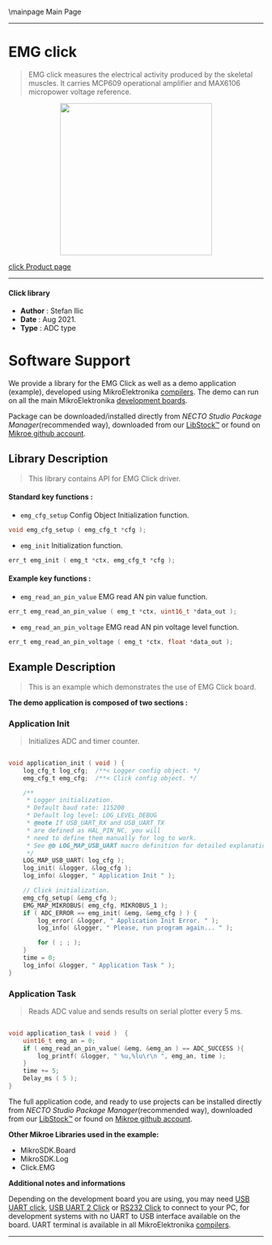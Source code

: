 \mainpage Main Page

---
# EMG click

> EMG click measures the electrical activity produced by the skeletal muscles. It carries MCP609 operational amplifier and MAX6106 micropower voltage reference.

<p align="center">
  <img src="https://download.mikroe.com/images/click_for_ide/emg_click.png" height=300px>
</p>

[click Product page](https://www.mikroe.com/emg-click)

---


#### Click library

- **Author**        : Stefan Ilic
- **Date**          : Aug 2021.
- **Type**          : ADC type


# Software Support

We provide a library for the EMG Click
as well as a demo application (example), developed using MikroElektronika
[compilers](https://www.mikroe.com/necto-studio).
The demo can run on all the main MikroElektronika [development boards](https://www.mikroe.com/development-boards).

Package can be downloaded/installed directly from *NECTO Studio Package Manager*(recommended way), downloaded from our [LibStock&trade;](https://libstock.mikroe.com) or found on [Mikroe github account](https://github.com/MikroElektronika/mikrosdk_click_v2/tree/master/clicks).

## Library Description

> This library contains API for EMG Click driver.

#### Standard key functions :

- `emg_cfg_setup` Config Object Initialization function.
```c
void emg_cfg_setup ( emg_cfg_t *cfg );
```

- `emg_init` Initialization function.
```c
err_t emg_init ( emg_t *ctx, emg_cfg_t *cfg );
```

#### Example key functions :

- `emg_read_an_pin_value` EMG read AN pin value function.
```c
err_t emg_read_an_pin_value ( emg_t *ctx, uint16_t *data_out );
```

- `emg_read_an_pin_voltage` EMG read AN pin voltage level function.
```c
err_t emg_read_an_pin_voltage ( emg_t *ctx, float *data_out );
```

## Example Description

> This is an example which demonstrates the use of EMG Click board.

**The demo application is composed of two sections :**

### Application Init

> Initializes ADC and timer counter.

```c

void application_init ( void ) {
    log_cfg_t log_cfg;  /**< Logger config object. */
    emg_cfg_t emg_cfg;  /**< Click config object. */

    /** 
     * Logger initialization.
     * Default baud rate: 115200
     * Default log level: LOG_LEVEL_DEBUG
     * @note If USB_UART_RX and USB_UART_TX 
     * are defined as HAL_PIN_NC, you will 
     * need to define them manually for log to work. 
     * See @b LOG_MAP_USB_UART macro definition for detailed explanation.
     */
    LOG_MAP_USB_UART( log_cfg );
    log_init( &logger, &log_cfg );
    log_info( &logger, " Application Init " );

    // Click initialization.
    emg_cfg_setup( &emg_cfg );
    EMG_MAP_MIKROBUS( emg_cfg, MIKROBUS_1 );
    if ( ADC_ERROR == emg_init( &emg, &emg_cfg ) ) {
        log_error( &logger, " Application Init Error. " );
        log_info( &logger, " Please, run program again... " );

        for ( ; ; );
    }
    time = 0;
    log_info( &logger, " Application Task " );
}

```

### Application Task

> Reads ADC value and sends results on serial plotter every 5 ms.

```c

void application_task ( void )  {
    uint16_t emg_an = 0;
    if ( emg_read_an_pin_value( &emg, &emg_an ) == ADC_SUCCESS ){
        log_printf( &logger, " %u,%lu\r\n ", emg_an, time );
    }
    time += 5;
    Delay_ms ( 5 );
}

```


The full application code, and ready to use projects can be installed directly from *NECTO Studio Package Manager*(recommended way), downloaded from our [LibStock&trade;](https://libstock.mikroe.com) or found on [Mikroe github account](https://github.com/MikroElektronika/mikrosdk_click_v2/tree/master/clicks).

**Other Mikroe Libraries used in the example:**

- MikroSDK.Board
- MikroSDK.Log
- Click.EMG

**Additional notes and informations**

Depending on the development board you are using, you may need
[USB UART click](https://www.mikroe.com/usb-uart-click),
[USB UART 2 Click](https://www.mikroe.com/usb-uart-2-click) or
[RS232 Click](https://www.mikroe.com/rs232-click) to connect to your PC, for
development systems with no UART to USB interface available on the board. UART
terminal is available in all MikroElektronika
[compilers](https://shop.mikroe.com/compilers).

---
